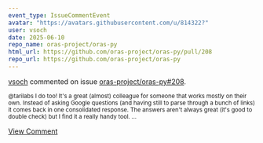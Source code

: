 ```yaml
---
event_type: IssueCommentEvent
avatar: "https://avatars.githubusercontent.com/u/814322?"
user: vsoch
date: 2025-06-10
repo_name: oras-project/oras-py
html_url: https://github.com/oras-project/oras-py/pull/208
repo_url: https://github.com/oras-project/oras-py
---
```


<a href='https://github.com/vsoch' target='_blank'>vsoch</a> commented on issue <a href='https://github.com/oras-project/oras-py/pull/208' target='_blank'>oras-project/oras-py#208</a>.

<small>@tarilabs I do too! It's a great (almost) colleague for someone that works mostly on their own. Instead of asking Google questions (and having still to parse through a bunch of links) it comes back in one consolidated response. The answers aren't always great (it's good to double check) but I find it a really handy tool. ...</small>

<a href='https://github.com/oras-project/oras-py/pull/208' target='_blank'>View Comment</a>